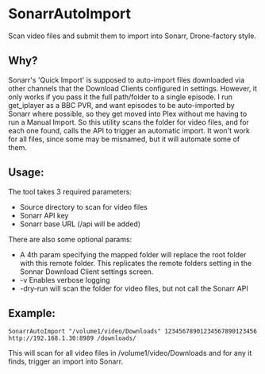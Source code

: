# SonarrAutoImport
Scan video files and submit them to import into Sonarr, Drone-factory style.

## Why?
Sonarr's 'Quick Import' is supposed to auto-import files downloaded via other channels that the Download Clients configured in settings. However, it only works if you pass it the full path/folder to a single episode. 
I run get_iplayer as a BBC PVR, and want episodes to be auto-imported by Sonarr where possible, so they get moved into Plex without me having to run a Manual Import.
So this utility scans the folder for video files, and for each one found, calls the API to trigger an automatic import. It won't work for all files, since some may be misnamed, but it will automate some of them.

## Usage:
The tool takes 3 required parameters:
* Source directory to scan for video files
* Sonarr API key
* Sonarr base URL (/api will be added)

There are also some optional params:
* A 4th param specifying the mapped folder will replace the root folder with this remote folder. This replicates the remote folders setting in the Sonnar Download Client settings screen.
* -v Enables verbose logging
* -dry-run will scan the folder for video files, but not call the Sonarr API

## Example:

```SonarrAutoImport "/volume1/video/Downloads" 12345678901234567890123456 http://192.168.1.30:8989 /downloads/```

This will scan for all video files in /volume1/video/Downloads and for any it finds, trigger an import into Sonarr.
